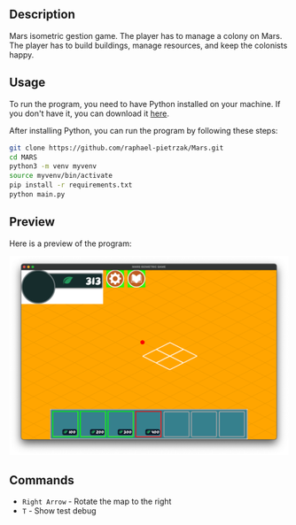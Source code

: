 
## Description

Mars isometric gestion game. The player has to manage a colony on Mars. The player has to build buildings, manage resources, and keep the colonists happy. 


## Usage

To run the program, you need to have Python installed on your machine. If you don't have it, you can download it [here](https://www.python.org/downloads/).

After installing Python, you can run the program by following these steps:

```bash
git clone https://github.com/raphael-pietrzak/Mars.git
cd MARS
python3 -m venv myvenv
source myvenv/bin/activate
pip install -r requirements.txt
python main.py
```


## Preview

Here is a preview of the program:

![alt text](<assets/Screenshot 2024-06-28 at 16.34.23.png>)


## Commands

- `Right Arrow` - Rotate the map to the right
- `T` - Show test debug
